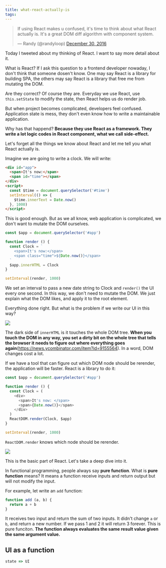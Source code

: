 ```yaml
---
title: what-react-actually-is
tags:
---
```


<blockquote class="twitter-tweet" data-lang="en"><p lang="en" dir="ltr">If using React makes u confused, it&#39;s time to think about what React actually is. It&#39;s a great DOM diff algorithm with component system.</p>&mdash; Randy (@randyloop) <a href="https://twitter.com/randyloop/status/814663047541231616">December 30, 2016</a></blockquote>
<script async src="//platform.twitter.com/widgets.js" charset="utf-8"></script>

Today I tweeted about my thinking of React. I want to say more detail about it.

What is React? If I ask this question to a frontend developer nowaday, I don't think that someone dosen't know. One may say React is a library for building SPA, the others may say React is a library that free me from mutating the DOM.

Are they correct? Of course they are. Everyday we use React, use `this.setState` to modify the state, then React helps us do render job.

But when project becomes complicated, developers feel confused. Application state is mess, they don't even know how to write a maintainable application.

Why has that happend? **Because they use React as a framework. They write a lot logic codes in React component, what we call side-effect.**

Let's forget all the things we know about React and let me tell you what React actually is.

Imagine we are going to write a clock. We will write:

```html
<div id="app">
  <span>It's now:</span>
  <span id="time"></span>
</div>
<script>
  const $time = document.querySelector('#time')
  setInterval(() => {
    $time.innerText = Date.now()
  }, 1000)
</script>
```

This is good enough. But as we all know, web application is complicated, we don't want to mutate the DOM ourselves.


```javascript
const $app = document.querySelector('#app')

function render () {
  const Clock = `
    <span>It's now:</span>
    <span class="time">${Date.now()}</span>
  `
  $app.innerHTML = Clock
}

setInterval(render, 1000)
```

We set an interval to pass a new date string to Clock and `render()` the UI every one second. In this way, we don't need to mutate the DOM. We just explain what the DOM likes, and apply it to the root element.

Everything done right. But what is the problem if we write our UI in this way?

![](https://gbstatic.djyde.com/blog/plain-render-clock.gif)

The dark side of `innerHTML` is it touches the whole DOM tree. **When you touch the DOM in any way, you set a dirty bit on the whole tree that tells the browser it needs to figure out where everything goes again**(https://news.ycombinator.com/item?id=9155564). In a word, DOM changes cost a lot.

If we have a tool that can figure out which DOM node should be rerender, the application will be faster. React is a library to do it:

```javascript
const $app = document.querySelector('#app')

function render () {
  const Clock = (
    <div>
      <span>It's now: </span>
      <span>{Date.now()}</span>
    </div>
  )
  ReactDOM.render(Clock, $app)
}

setInterval(render, 1000)
```

`ReactDOM.render` knows which node should be rerender.

![](https://gbstatic.djyde.com/blog/react-render-clock.gif)

This is the basic part of React. Let's take a deep dive into it.

In functional programming, people always say **pure function**. What is **pure function** means? It means a function receive inputs and return output but will not modify the input.

For example, let write an `add` function:

```javascript
function add (a, b) {
  return a + b
}
```

It receives two input and return the sum of two inputs. It didn't change `a` or `b`, and return a new number. If we pass 1 and 2 it will return 3 forever. This is pure funciton. **The function always evaluates the same result value given the same argument value.**

## UI as a function

```javascript
state => UI
```


<!--After using React for a year, I learn a lot. It's not only change my way to build web UI, I also learn a lot about FP (Functional Programming). -->